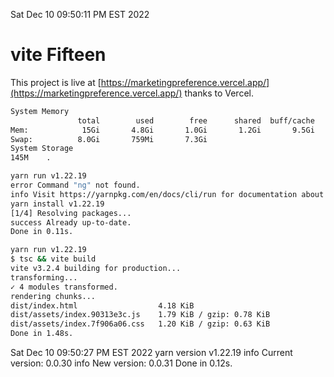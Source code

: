 Sat Dec 10 09:50:11 PM EST 2022

# vite Fifteen


This project is live at [https://marketingpreference.vercel.app/](https://marketingpreference.vercel.app/) thanks to Vercel.

```bash
System Memory
               total        used        free      shared  buff/cache   available
Mem:            15Gi       4.8Gi       1.0Gi       1.2Gi       9.5Gi       9.0Gi
Swap:          8.0Gi       759Mi       7.3Gi
System Storage
145M	.
```
```bash
yarn run v1.22.19
error Command "ng" not found.
info Visit https://yarnpkg.com/en/docs/cli/run for documentation about this command.
yarn install v1.22.19
[1/4] Resolving packages...
success Already up-to-date.
Done in 0.11s.
```
```bash
yarn run v1.22.19
$ tsc && vite build
vite v3.2.4 building for production...
transforming...
✓ 4 modules transformed.
rendering chunks...
dist/index.html                  4.18 KiB
dist/assets/index.90313e3c.js    1.79 KiB / gzip: 0.78 KiB
dist/assets/index.7f906a06.css   1.20 KiB / gzip: 0.63 KiB
Done in 1.48s.
```
Sat Dec 10 09:50:27 PM EST 2022
yarn version v1.22.19
info Current version: 0.0.30
info New version: 0.0.31
Done in 0.12s.
